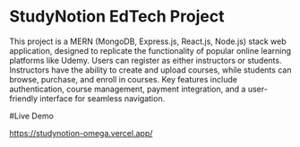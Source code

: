 # StudyNotion EdTech Project

This project is a MERN (MongoDB, Express.js, React.js, Node.js) stack web application, designed to replicate the functionality of popular online learning platforms like Udemy. Users can register as either instructors or students. Instructors have the ability to create and upload courses, while students can browse, purchase, and enroll in courses. Key features include authentication, course management, payment integration, and a user-friendly interface for seamless navigation.

#Live Demo

https://studynotion-omega.vercel.app/

